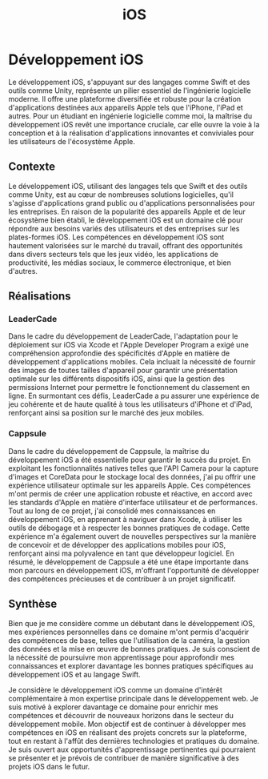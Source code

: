 ﻿---
layout: post
title:  "iOS"
tags: initié mobile
img: "/assets/images/skills/ios.webp"
realisations:
  - cappsule
  - leadercade
---

# Développement iOS

<!-- BEGIN_EXCERPT -->
Le développement iOS, s'appuyant sur des langages comme Swift et des outils comme Unity, représente un pilier essentiel de l'ingénierie logicielle moderne. Il offre une plateforme diversifiée et robuste pour la création d'applications destinées aux appareils Apple tels que l'iPhone, l'iPad et autres. Pour un étudiant en ingénierie logicielle comme moi, la maîtrise du développement iOS revêt une importance cruciale, car elle ouvre la voie à la conception et à la réalisation d'applications innovantes et conviviales pour les utilisateurs de l'écosystème Apple.
<!-- END_EXCERPT -->

## Contexte

Le développement iOS, utilisant des langages tels que Swift et des outils comme Unity, est au cœur de nombreuses solutions logicielles, qu'il s'agisse d'applications grand public ou d'applications personnalisées pour les entreprises. En raison de la popularité des appareils Apple et de leur écosystème bien établi, le développement iOS est un domaine clé pour répondre aux besoins variés des utilisateurs et des entreprises sur les plates-formes iOS. Les compétences en développement iOS sont hautement valorisées sur le marché du travail, offrant des opportunités dans divers secteurs tels que les jeux vidéo, les applications de productivité, les médias sociaux, le commerce électronique, et bien d'autres.

## Réalisations

### LeaderCade

Dans le cadre du développement de LeaderCade, l'adaptation pour le déploiement sur iOS via Xcode et l'Apple Developer Program a exigé une compréhension approfondie des spécificités d'Apple en matière de développement d'applications mobiles. Cela incluait la nécessité de fournir des images de toutes tailles d'appareil pour garantir une présentation optimale sur les différents dispositifs iOS, ainsi que la gestion des permissions Internet pour permettre le fonctionnement du classement en ligne. En surmontant ces défis, LeaderCade a pu assurer une expérience de jeu cohérente et de haute qualité à tous les utilisateurs d'iPhone et d'iPad, renforçant ainsi sa position sur le marché des jeux mobiles.

### Cappsule

Dans le cadre du développement de Cappsule, la maîtrise du développement iOS a été essentielle pour garantir le succès du projet. En exploitant les fonctionnalités natives telles que l'API Camera pour la capture d'images et CoreData pour le stockage local des données, j'ai pu offrir une expérience utilisateur optimale sur les appareils Apple. Ces compétences m'ont permis de créer une application robuste et réactive, en accord avec les standards d'Apple en matière d'interface utilisateur et de performances. Tout au long de ce projet, j'ai consolidé mes connaissances en développement iOS, en apprenant à naviguer dans Xcode, à utiliser les outils de débogage et à respecter les bonnes pratiques de codage. Cette expérience m'a également ouvert de nouvelles perspectives sur la manière de concevoir et de développer des applications mobiles pour iOS, renforçant ainsi ma polyvalence en tant que développeur logiciel. En résumé, le développement de Cappsule a été une étape importante dans mon parcours en développement iOS, m'offrant l'opportunité de développer des compétences précieuses et de contribuer à un projet significatif.

## Synthèse

Bien que je me considère comme un débutant dans le développement iOS, mes expériences personnelles dans ce domaine m'ont permis d'acquérir des compétences de base, telles que l'utilisation de la caméra, la gestion des données et la mise en œuvre de bonnes pratiques. Je suis conscient de la nécessité de poursuivre mon apprentissage pour approfondir mes connaissances et explorer davantage les bonnes pratiques spécifiques au développement iOS et au langage Swift.

Je considère le développement iOS comme un domaine d'intérêt complémentaire à mon expertise principale dans le développement web. Je suis motivé à explorer davantage ce domaine pour enrichir mes compétences et découvrir de nouveaux horizons dans le secteur du développement mobile. Mon objectif est de continuer à développer mes compétences en iOS en réalisant des projets concrets sur la plateforme, tout en restant à l'affût des dernières technologies et pratiques du domaine. Je suis ouvert aux opportunités d'apprentissage pertinentes qui pourraient se présenter et je prévois de contribuer de manière significative à des projets iOS dans le futur.